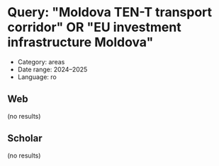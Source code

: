 # Query: "Moldova TEN-T transport corridor" OR "EU investment infrastructure Moldova"
- Category: areas
- Date range: 2024–2025
- Language: ro

## Web

(no results)

## Scholar

(no results)


